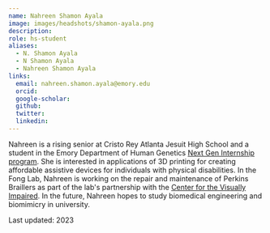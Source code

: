 ```yaml
---
name: Nahreen Shamon Ayala
image: images/headshots/shamon-ayala.png
description: 
role: hs-student
aliases:
  - N. Shamon Ayala
  - N Shamon Ayala
  - Nahreen Shamon Ayala
links:
  email: nahreen.shamon.ayala@emory.edu
  orcid: 
  google-scholar: 
  github: 
  twitter: 
  linkedin: 
---
```


Nahreen is a rising senior at Cristo Rey Atlanta Jesuit High School and a student in the Emory Department of Human Genetics [Next Gen Internship program](https://med.emory.edu/departments/human-genetics/next-gen.html). She is interested in applications of 3D printing for creating affordable assistive devices for individuals with physical disabilities. In the Fong Lab, Nahreen is working on the repair and maintenance of Perkins Braillers as part of the lab's partnership with the [Center for the Visually Impaired](https://cviga.org/).  In the future, Nahreen hopes to study biomedical engineering and biomimicry in university.


Last updated: 2023
